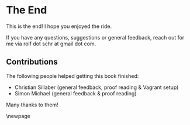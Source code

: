 
# The End #

This is the end!
I hope you enjoyed the ride.

If you have any questions, suggestions or general feedback, reach out for me via rolf dot schr at gmail dot com.

## Contributions ##

The following people helped getting this book finished:

* Christian Sillaber (general feedback, proof reading & Vagrant setup)
* Simon Michael (general feedback & proof reading)

Many thanks to them!

\newpage
